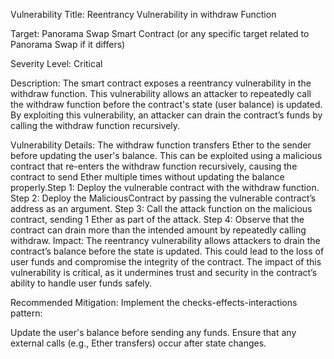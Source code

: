 Vulnerability Title:
Reentrancy Vulnerability in withdraw Function

Target:
Panorama Swap Smart Contract (or any specific target related to Panorama Swap if it differs)

Severity Level:
Critical

Description:
The smart contract exposes a reentrancy vulnerability in the withdraw function. This vulnerability allows an attacker to repeatedly call the withdraw function before the contract's state (user balance) is updated. By exploiting this vulnerability, an attacker can drain the contract’s funds by calling the withdraw function recursively.

Vulnerability Details:
The withdraw function transfers Ether to the sender before updating the user's balance.
This can be exploited using a malicious contract that re-enters the withdraw function recursively, causing the contract to send Ether multiple times without updating the balance properly.Step 1: Deploy the vulnerable contract with the withdraw function.
Step 2: Deploy the MaliciousContract by passing the vulnerable contract’s address as an argument.
Step 3: Call the attack function on the malicious contract, sending 1 Ether as part of the attack.
Step 4: Observe that the contract can drain more than the intended amount by repeatedly calling withdraw.
Impact:
The reentrancy vulnerability allows attackers to drain the contract’s balance before the state is updated. This could lead to the loss of user funds and compromise the integrity of the contract. The impact of this vulnerability is critical, as it undermines trust and security in the contract’s ability to handle user funds safely.

Recommended Mitigation:
Implement the checks-effects-interactions pattern:

Update the user's balance before sending any funds.
Ensure that any external calls (e.g., Ether transfers) occur after state changes.
